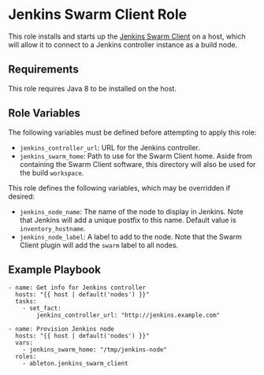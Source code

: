 Jenkins Swarm Client Role
=========================

This role installs and starts up the [Jenkins Swarm
Client][jenkins-swarm-client] on a host, which will allow it to connect to a
Jenkins controller instance as a build node.

Requirements
------------

This role requires Java 8 to be installed on the host.


Role Variables
--------------

The following variables must be defined before attempting to apply this role:

- `jenkins_controller_url`: URL for the Jenkins controller.
- `jenkins_swarm_home`: Path to use for the Swarm Client home. Aside from
  containing the Swarm Client software, this directory will also be used for the
  build `workspace`.

This role defines the following variables, which may be overridden if
desired:

- `jenkins_node_name`: The name of the node to display in Jenkins. Note that
  Jenkins will add a unique postfix to this name. Default value is
  `inventory_hostname`.
- `jenkins_node_label`: A label to add to the node. Note that the Swarm Client
  plugin will add the `swarm` label to all nodes.


Example Playbook
----------------

```
- name: Get info for Jenkins controller
  hosts: "{{ host | default('nodes') }}"
  tasks:
    - set_fact:
        jenkins_controller_url: "http://jenkins.example.com"

- name: Provision Jenkins node
  hosts: "{{ host | default('nodes') }}"
  vars:
    - jenkins_swarm_home: "/tmp/jenkins-node"
  roles:
    - ableton.jenkins_swarm_client
```


[jenkins-swarm-client]: https://plugins.jenkins.io/swarm
